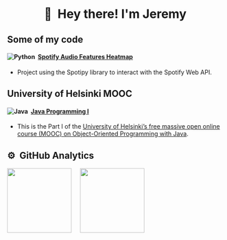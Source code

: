 <h1 align="center"> 👋 &nbsp;Hey there! I'm Jeremy </h1>


##  Some of my code
#### ![Python](https://img.shields.io/badge/Python-3776AB?style=for-the-badge&logo=python&logoColor=white&style=plastic)&nbsp; [Spotify Audio Features Heatmap](https://github.com/ahcrej/spotify_audio_features_heatmap)
- Project using the Spotipy library to interact with the Spotify Web API.
## University of Helsinki MOOC
#### ![Java](	https://img.shields.io/badge/Java-ED8B00?style=for-the-badge&logo=openjdk&logoColor=white&style=plastic)&nbsp; [Java Programming I](https://github.com/ahcrej/Java_Programming_MOOC_I)
- This is the Part I of the [University of Helsinki’s free massive open online course (MOOC) on Object-Oriented Programming with Java](https://java-programming.mooc.fi/).

<!--
|**Repository**|**Description**|
|:----------|:----|
| ![Python](https://img.shields.io/badge/-Python-05122A?style=flat&logo=python)&nbsp; [Spotify Audio Features Heatmap](https://github.com/ahcrej/spotify_audio_features_heatmap) | Project using the Spotipy library to interact with the Spotify Web API.|

### University of Helsinki MOOC
|**Repository**|**Description**|
|:----------|:----|
| ![Java](https://img.shields.io/badge/-Java-05122A?style=flat&logo=Java&logoColor=FFA518)&nbsp; [Java Programming I](https://github.com/ahcrej/Java_Programming_MOOC_I) | This is the Part I of the [University of Helsinki’s free massive open online course (MOOC) on Object-Oriented Programming with Java](https://java-programming.mooc.fi/).|
-->

## ⚙️ &nbsp;GitHub Analytics
<div class='container'>
<img height="150cm" class="img" src="https://github-readme-stats.vercel.app/api?username=ahcrej&show_icons=true&theme=blue-green&include_all_commits=true" />
&nbsp;
&nbsp;
<img height="150cm" class="img" src="https://github-readme-stats.vercel.app/api/top-langs/?username=ahcrej&layout=compact&theme=blue-green" /></div>
</div>

<!--
**ahcrej/ahcrej** is a ✨ _special_ ✨ repository because its `README.md` (this file) appears on your GitHub profile.

Here are some ideas to get you started:

- 🔭 I’m currently working on ...
- 🌱 I’m currently learning ...
- 👯 I’m looking to collaborate on ...
- 🤔 I’m looking for help with ...
- 💬 Ask me about ...
- 📫 How to reach me: ...
- 😄 Pronouns: ...
- ⚡ Fun fact: ...
-->
